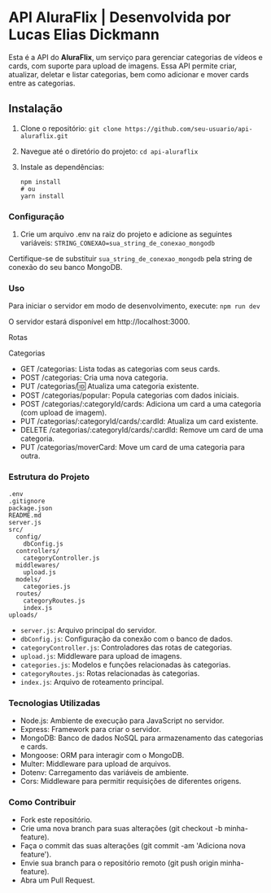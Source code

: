 # API AluraFlix | Desenvolvida por Lucas Elias Dickmann

Esta é a API do **AluraFlix**, um serviço para gerenciar categorias de vídeos e cards, com suporte para upload de imagens. Essa API permite criar, atualizar, deletar e listar categorias, bem como adicionar e mover cards entre as categorias.

## Instalação

1. Clone o repositório:
   `git clone https://github.com/seu-usuario/api-aluraflix.git`

2. Navegue até o diretório do projeto:
   `cd api-aluraflix`

3. Instale as dependências:
   ```
   npm install
   # ou
   yarn install
   ```

### Configuração

1. Crie um arquivo .env na raiz do projeto e adicione as seguintes variáveis:
   `STRING_CONEXAO=sua_string_de_conexao_mongodb`

Certifique-se de substituir `sua_string_de_conexao_mongodb` pela string de conexão do seu banco MongoDB.

### Uso

Para iniciar o servidor em modo de desenvolvimento, execute:
`npm run dev`

O servidor estará disponível em http://localhost:3000.

Rotas

Categorias

- GET /categorias: Lista todas as categorias com seus cards.
- POST /categorias: Cria uma nova categoria.
- PUT /categorias/:id: Atualiza uma categoria existente.
- POST /categorias/popular: Popula categorias com dados iniciais.
- POST /categorias/:categoryId/cards: Adiciona um card a uma categoria (com upload de imagem).
- PUT /categorias/:categoryId/cards/:cardId: Atualiza um card existente.
- DELETE /categorias/:categoryId/cards/:cardId: Remove um card de uma categoria.
- PUT /categorias/moverCard: Move um card de uma categoria para outra.

### Estrutura do Projeto

```
.env
.gitignore
package.json
README.md
server.js
src/
  config/
    dbConfig.js
  controllers/
    categoryController.js
  middlewares/
    upload.js
  models/
    categories.js
  routes/
    categoryRoutes.js
    index.js
uploads/
```

- `server.js`: Arquivo principal do servidor.
- `dbConfig.js`: Configuração da conexão com o banco de dados.
- `categoryController.js`: Controladores das rotas de categorias.
- `upload.js`: Middleware para upload de imagens.
- `categories.js`: Modelos e funções relacionadas às categorias.
- `categoryRoutes.js`: Rotas relacionadas às categorias.
- `index.js`: Arquivo de roteamento principal.

### Tecnologias Utilizadas

- Node.js: Ambiente de execução para JavaScript no servidor.
- Express: Framework para criar o servidor.
- MongoDB: Banco de dados NoSQL para armazenamento das categorias e cards.
- Mongoose: ORM para interagir com o MongoDB.
- Multer: Middleware para upload de arquivos.
- Dotenv: Carregamento das variáveis de ambiente.
- Cors: Middleware para permitir requisições de diferentes origens.

### Como Contribuir

- Fork este repositório.
- Crie uma nova branch para suas alterações (git checkout -b minha-feature).
- Faça o commit das suas alterações (git commit -am 'Adiciona nova feature').
- Envie sua branch para o repositório remoto (git push origin minha-feature).
- Abra um Pull Request.
